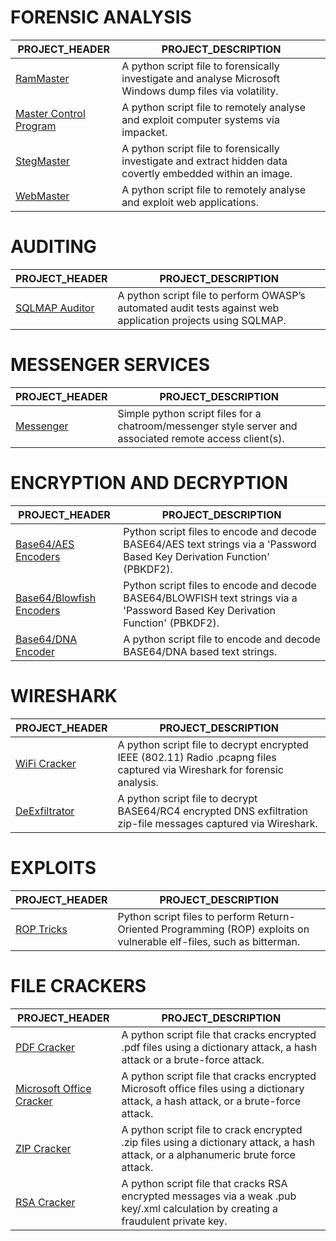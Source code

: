 # FORENSIC ANALYSIS
| PROJECT_HEADER | PROJECT_DESCRIPTION |
|----------------|---------------------|
| [RamMaster](https://github.com/BroadbentT/RAM-MASTER) | A python script file to forensically investigate and analyse Microsoft Windows dump files via volatility.|
| [Master Control Program](https://github.com/BroadbentT/MASTER-CONTROL-PROGRAM) | A python script file to remotely analyse and exploit computer systems via impacket.|
| [StegMaster](https://github.com/BroadbentT/STEG-MASTER) | A python script file to forensically investigate and extract hidden data covertly embedded within an image.|
| [WebMaster](https://github.com/BroadbentT/WEB-MASTER) | A python script file to remotely analyse and exploit web applications.|


# AUDITING
| PROJECT_HEADER | PROJECT_DESCRIPTION |
|----------------|---------------------|
| [SQLMAP Auditor](https://github.com/BroadbentT/SQLMAP-AUDITOR) | A python script file to perform OWASP’s automated audit tests against web application projects using SQLMAP.|

# MESSENGER SERVICES
| PROJECT_HEADER | PROJECT_DESCRIPTION |
|----------------|---------------------|
| [Messenger](https://github.com/BroadbentT/MESSENGER) | Simple python script files for a chatroom/messenger style server and associated remote access client(s). |

# ENCRYPTION AND DECRYPTION
| PROJECT_HEADER | PROJECT_DESCRIPTION |
|----------------|---------------------|
| [Base64/AES Encoders](https://github.com/BroadbentT/BASE64-AES) | Python script files to encode and decode BASE64/AES text strings via a 'Password Based Key Derivation Function' (PBKDF2). |
| [Base64/Blowfish Encoders](https://github.com/BroadbentT/BASSE64-BLOWFISH) | Python script files to encode and decode BASE64/BLOWFISH text strings via a 'Password Based Key Derivation Function' (PBKDF2). |
| [Base64/DNA Encoder](https://github.com/BroadbentT/DNA-CRYPTOGRAM) | A python script file to encode and decode BASE64/DNA based text strings. |

# WIRESHARK
| PROJECT_HEADER | PROJECT_DESCRIPTION |
|----------------|---------------------|
| [WiFi Cracker](https://github.com/BroadbentT/PCAP-CRACKER) | A python script file to decrypt encrypted IEEE (802.11) Radio .pcapng files captured via Wireshark for forensic analysis.|
| [DeExfiltrator](https://github.com/BroadbentT/RC4-CRACKER) | A python script file to decrypt BASE64/RC4 encrypted DNS exfiltration zip-file messages captured via Wireshark.|

# EXPLOITS

| PROJECT_HEADER | PROJECT_DESCRIPTION |
|----------------|---------------------|
| [ROP Tricks](https://github.com/BroadbentT/ROP) | Python script files to perform Return-Oriented Programming (ROP) exploits on vulnerable elf-files, such as bitterman.| 

# FILE CRACKERS
| PROJECT_HEADER | PROJECT_DESCRIPTION |
|----------------|---------------------|
| [PDF Cracker](https://github.com/BroadbentT/PDF-CRACKER) | A python script file that cracks encrypted .pdf files using a dictionary attack, a hash attack or a brute-force attack. |
| [Microsoft Office Cracker](https://github.com/BroadbentT/OFFICE-CRACKER) |A python script file that cracks encrypted Microsoft office files using a dictionary attack, a hash attack, or a brute-force attack.|
| [ZIP Cracker](https://github.com/BroadbentT/ZIP-CRACKER) | A python script file to crack encrypted .zip files using a dictionary attack, a hash attack,  or a alphanumeric brute force attack. |
| [RSA Cracker](https://github.com/BroadbentT/RSA-CRACKER) |A python script file that cracks RSA encrypted messages via a weak .pub key/.xml calculation by creating a fraudulent private key.|


